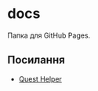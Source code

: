 # docs

Папка для GitHub Pages.

## Посилання

* [Quest Helper](https://greenya.github.io/ClassicUA/quest-helper.html)
